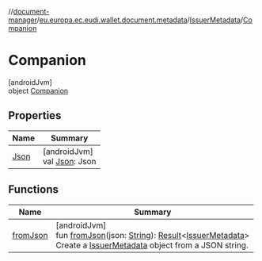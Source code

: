 //[document-manager](../../../../index.md)/[eu.europa.ec.eudi.wallet.document.metadata](../../index.md)/[IssuerMetadata](../index.md)/[Companion](index.md)

# Companion

[androidJvm]\
object [Companion](index.md)

## Properties

| Name | Summary |
|---|---|
| [Json](-json.md) | [androidJvm]<br>val [Json](-json.md): Json |

## Functions

| Name                     | Summary                                                                                                                                                                                                                                                                                                                                                      |
|--------------------------|--------------------------------------------------------------------------------------------------------------------------------------------------------------------------------------------------------------------------------------------------------------------------------------------------------------------------------------------------------------|
| [fromJson](from-json.md) | [androidJvm]<br>fun [fromJson](from-json.md)(json: [String](https://kotlinlang.org/api/latest/jvm/stdlib/kotlin-stdlib/kotlin/-string/index.html)): [Result](https://kotlinlang.org/api/latest/jvm/stdlib/kotlin-stdlib/kotlin/-result/index.html)&lt;[IssuerMetadata](../index.md)&gt;<br>Create a [IssuerMetadata](../index.md) object from a JSON string. |
